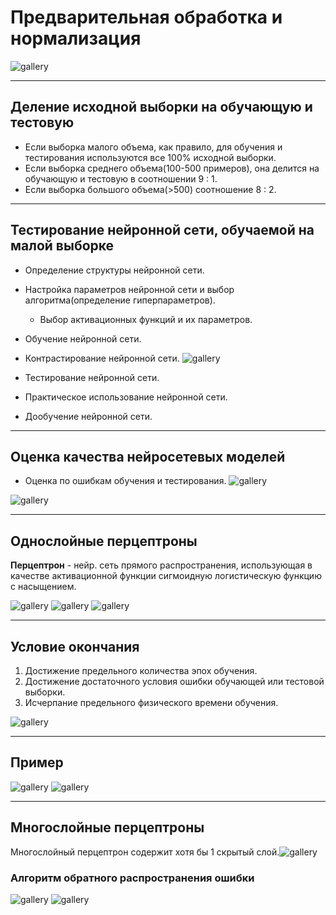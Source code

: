 # Предварительная обработка и нормализация

![gallery](pics/1.png)

---

## Деление исходной выборки на обучающую и тестовую

* Если выборка малого объема, как правило, для обучения и тестирования используются все 100% исходной
  выборки.
* Если выборка среднего объема(100-500 примеров), она делится на обучающую и тестовую в соотношении 9 :
  1.
* Если выборка большого объема(>500) соотношение 8 : 2.

---

## Тестирование нейронной сети, обучаемой на малой выборке

* Определение структуры нейронной сети.
* Настройка параметров нейронной сети и выбор алгоритма(определение гиперпараметров).
    - Выбор активационных функций и их параметров.
* Обучение нейронной сети.
* Контрастирование нейронной сети.
![gallery](pics/2.png)

* Тестирование нейронной сети.
* Практическое использование нейронной сети.
* Дообучение нейронной сети.

---

## Оценка качества нейросетевых моделей

* Оценка по ошибкам обучения и тестирования.
![gallery](pics/3.png)

![gallery](pics/4.png)

---

## Однослойные перцептроны

**Перцептрон** - нейр. сеть прямого распространения, использующая в качестве активационной функции
сигмоидную логистическую функцию с насыщением.

![gallery](pics/5.png)
![gallery](pics/6.png)
![gallery](pics/7.png)

---

## Условие окончания

1. Достижение предельного количества эпох обучения.
2. Достижение достаточного условия ошибки обучающей или тестовой выборки.
3. Исчерпание предельного физического времени обучения.

![gallery](pics/8.png)

---

## Пример

![gallery](pics/9.png)
![gallery](pics/10.png)

---

## Многослойные перцептроны

Многослойный перцептрон содержит хотя бы 1 скрытый слой.![gallery](pics/11.png)

### Алгоритм обратного распространения ошибки

![gallery](pics/12.png)
![gallery](pics/13.png)

